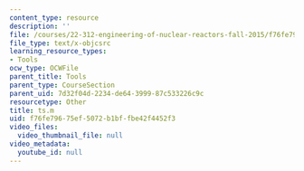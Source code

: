 ```yaml
---
content_type: resource
description: ''
file: /courses/22-312-engineering-of-nuclear-reactors-fall-2015/f76fe79675ef5072b1bffbe42f4452f3_ts.m
file_type: text/x-objcsrc
learning_resource_types:
- Tools
ocw_type: OCWFile
parent_title: Tools
parent_type: CourseSection
parent_uid: 7d32f04d-2234-de64-3999-87c533226c9c
resourcetype: Other
title: ts.m
uid: f76fe796-75ef-5072-b1bf-fbe42f4452f3
video_files:
  video_thumbnail_file: null
video_metadata:
  youtube_id: null
---
```

